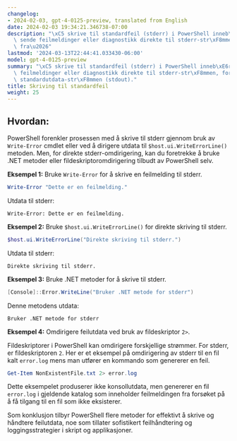 ```yaml
---
changelog:
- 2024-02-03, gpt-4-0125-preview, translated from English
date: 2024-02-03 19:34:21.346738-07:00
description: "\xC5 skrive til standardfeil (stderr) i PowerShell inneb\xE6rer \xE5\
  \ sende feilmeldinger eller diagnostikk direkte til stderr-str\xF8mmen, forskjellig\
  \ fra\u2026"
lastmod: '2024-03-13T22:44:41.033430-06:00'
model: gpt-4-0125-preview
summary: "\xC5 skrive til standardfeil (stderr) i PowerShell inneb\xE6rer \xE5 sende\
  \ feilmeldinger eller diagnostikk direkte til stderr-str\xF8mmen, forskjellig fra\
  \ standardutdata-str\xF8mmen (stdout)."
title: Skriving til standardfeil
weight: 25
---
```


## Hvordan:
PowerShell forenkler prosessen med å skrive til stderr gjennom bruk av `Write-Error` cmdlet eller ved å dirigere utdata til `$host.ui.WriteErrorLine()` metoden. Men, for direkte stderr-omdirigering, kan du foretrekke å bruke .NET metoder eller fildeskriptoromdirigering tilbudt av PowerShell selv.

**Eksempel 1:** Bruke `Write-Error` for å skrive en feilmelding til stderr.

```powershell
Write-Error "Dette er en feilmelding."
```

Utdata til stderr:
```
Write-Error: Dette er en feilmelding.
```

**Eksempel 2:** Bruke `$host.ui.WriteErrorLine()` for direkte skriving til stderr.

```powershell
$host.ui.WriteErrorLine("Direkte skriving til stderr.")
```

Utdata til stderr:
```
Direkte skriving til stderr.
```

**Eksempel 3:** Bruke .NET metoder for å skrive til stderr.

```powershell
[Console]::Error.WriteLine("Bruker .NET metode for stderr")
```

Denne metodens utdata:
```
Bruker .NET metode for stderr
```

**Eksempel 4:** Omdirigere feilutdata ved bruk av fildeskriptor `2>`.

Fildeskriptorer i PowerShell kan omdirigere forskjellige strømmer. For stderr, er fildeskriptoren `2`. Her er et eksempel på omdirigering av stderr til en fil kalt `error.log` mens man utfører en kommando som genererer en feil.

```powershell
Get-Item NonExistentFile.txt 2> error.log
```

Dette eksempelet produserer ikke konsollutdata, men genererer en fil `error.log` i gjeldende katalog som inneholder feilmeldingen fra forsøket på å få tilgang til en fil som ikke eksisterer.

Som konklusjon tilbyr PowerShell flere metoder for effektivt å skrive og håndtere feilutdata, noe som tillater sofistikert feilhåndtering og loggingsstrategier i skript og applikasjoner.
